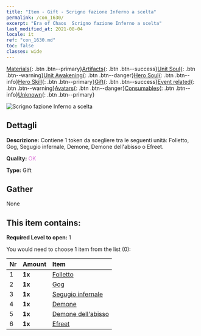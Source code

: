 ```yaml
---
title: "Item - Gift - Scrigno fazione Inferno a scelta"
permalink: /con_1630/
excerpt: "Era of Chaos  Scrigno fazione Inferno a scelta"
last_modified_at: 2021-08-04
locale: it
ref: "con_1630.md"
toc: false
classes: wide
---
```

 [Materials](/ItemsIT/){: .btn .btn--primary}[Artifacts](/ItemsIT/Artifacts/){: .btn .btn--success}[Unit Soul](/ItemsIT/UnitSoul/){: .btn .btn--warning}[Unit Awakening](/ItemsIT/UnitAwakening/){: .btn .btn--danger}[Hero Soul](/ItemsIT/HeroSoul/){: .btn .btn--info}[Hero Skill](/ItemsIT/HeroSkill/){: .btn .btn--primary}[Gift](/ItemsIT/Gift/){: .btn .btn--success}[Event related](/ItemsIT/Events/){: .btn .btn--warning}[Avatars](/ItemsIT/Avatars/){: .btn .btn--danger}[Consumables](/ItemsIT/Consumables/){: .btn .btn--info}[Unknown](/ItemsIT/Unknown/){: .btn .btn--primary}

 ![Scrigno fazione Inferno a scelta](/images/t/i_907246.png)

## Dettagli
 **Descrizione:** Contiene 1 token da scegliere tra le seguenti unità: Folletto, Gog, Segugio infernale, Demone, Demone dell'abisso o Efreet.

 **Quality:** <span style="color: #DA70D6">OK</span>

 **Type:** Gift

## Gather

  None

## This item contains:

 **Required Level to open:** 1

 You would need to choose 1 item from the list (0):

  | Nr | Amount |     Item    |
  |:---|:-------|:------------|
  | 1 |  **1x** | [Folletto](/ItemsIT/unt_226/) |  | 
  | 2 |  **1x** | [Gog](/ItemsIT/unt_227/) |  | 
  | 3 |  **1x** | [Segugio infernale](/ItemsIT/unt_228/) |  | 
  | 4 |  **1x** | [Demone](/ItemsIT/unt_229/) |  | 
  | 5 |  **1x** | [Demone dell'abisso](/ItemsIT/unt_230/) |  | 
  | 6 |  **1x** | [Efreet](/ItemsIT/unt_231/) |  | 
